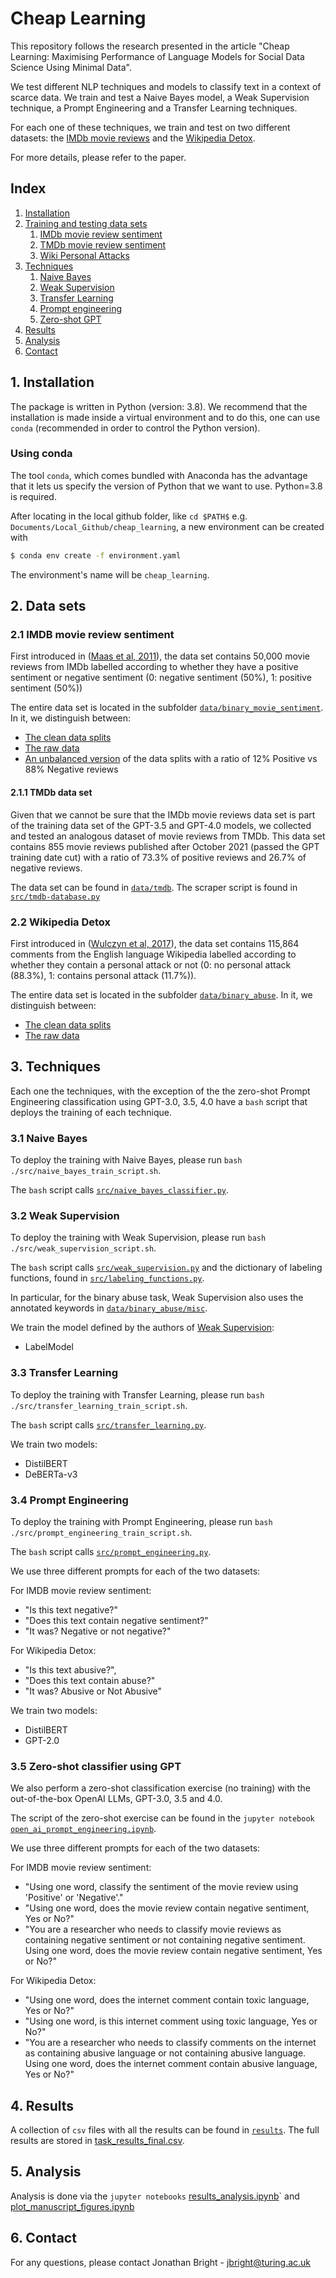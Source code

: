 # Cheap Learning

This repository follows the research presented in the article "Cheap Learning: Maximising Performance of Language Models for Social Data Science Using Minimal Data".

We test different NLP techniques and models to classify text in a context of scarce data. We train and test a Naive Bayes model, a Weak Supervision technique, a Prompt Engineering and a Transfer Learning techniques.

For each one of these techniques, we train and test on two different datasets: the [IMDb movie reviews](https://huggingface.co/datasets/imdb) and the [Wikipedia Detox](https://github.com/ewulczyn/wiki-detox).

For more details, please refer to the paper. 

## Index
1. [Installation](#1-installation)
2. [Training and testing data sets](#2-data-sets)
    1. [IMDb movie review sentiment](#21-imdb-movie-review-sentiment)
    3. [TMDb movie review sentiment](#211-tmdb-data-set) 
    2. [Wiki Personal Attacks](#22-wikipedia-detox)
3. [Techniques](#3-techniques)
    1. [Naive Bayes](#31-naive-bayes)
    2. [Weak Supervision](#32-weak-supervision) 
    3. [Transfer Learning](#33-transfer-learning)
    4. [Prompt engineering](#34-prompt-engineering)
    5. [Zero-shot GPT](#35-zero-shot-classifier-using-gpt)
4. [Results](#4-results)
5. [Analysis](#5-analysis)
6. [Contact](#6-contact)


## 1. Installation<a name="1-installation">

The package is written in Python (version: 3.8). We recommend that the installation is made inside a virtual environment and to do this, one can use `conda` (recommended in order to control the Python version).


### Using conda

The tool `conda`, which comes bundled with Anaconda has the advantage that it lets us specify the version of Python that we want to use. Python=3.8 is required.

After locating in the local github folder, like `cd $PATH$` e.g. `Documents/Local_Github/cheap_learning`, a new environment can be created with

```bash
$ conda env create -f environment.yaml
```

The environment's name will be `cheap_learning`.

## 2. Data sets<a name="2-data-sets">

### 2.1 IMDB movie review sentiment<a name="21-imdb-movie-review-sentiment">

First introduced in ([Maas et al, 2011](https://aclanthology.org/P11-1015/)), the data set contains 50,000 movie reviews from IMDb labelled according to whether they have a positive sentiment or negative sentiment (0: negative sentiment (50%), 1: positive sentiment (50%)) 

The entire data set is located in the subfolder [`data/binary_movie_sentiment`](https://github.com/Turing-Online-Safety-Codebase/cheap_learning/tree/main/data/binary_movie_sentiment). In it, we distinguish between:
- [The clean data splits](https://github.com/Turing-Online-Safety-Codebase/cheap_learning/tree/main/data/binary_movie_sentiment/clean_data)
- [The raw data](https://github.com/Turing-Online-Safety-Codebase/cheap_learning/tree/main/data/binary_movie_sentiment/raw_data)
- [An unbalanced version](https://github.com/Turing-Online-Safety-Codebase/cheap_learning/tree/main/data/binary_movie_sentiment/unbalanced_data) of the data splits with a ratio of 12% Positive vs 88% Negative reviews

#### 2.1.1 TMDb data set

Given that we cannot be sure that the IMDb movie reviews data set is part of the training data set of the GPT-3.5 and GPT-4.0 models, we collected and tested an analogous dataset of movie reviews from TMDb. This data set contains 855 movie reviews published after October 2021 (passed the GPT training date cut) with a ratio of 73.3% of positive reviews and 26.7% of negative reviews.

The data set can be found in [`data/tmdb`](https://github.com/Turing-Online-Safety-Codebase/cheap_learning/tree/main/data/tmdb). The scraper script is found in [`src/tmdb-database.py`](https://github.com/Turing-Online-Safety-Codebase/cheap_learning/tree/main/src/tmdb-database.py)


### 2.2 Wikipedia Detox

First introduced in ([Wulczyn et al, 2017](https://dl.acm.org/doi/10.1145/3038912.3052591)), the data set contains 115,864 comments from the English language Wikipedia labelled according to whether they contain a personal attack or not (0: no personal attack (88.3%), 1: contains personal attack (11.7%)). 

The entire data set is located in the subfolder [`data/binary_abuse`](https://github.com/Turing-Online-Safety-Codebase/cheap_learning/tree/main/data/binary_abuse). In it, we distinguish between:
- [The clean data splits](https://github.com/Turing-Online-Safety-Codebase/cheap_learning/tree/main/data/binary_abuse/clean_data)
- [The raw data](https://github.com/Turing-Online-Safety-Codebase/cheap_learning/tree/main/data/binary_abuse/raw_data)


## 3. Techniques

Each one the techniques, with the exception of the the zero-shot Prompt Engineering classification using GPT-3.0, 3.5, 4.0 have a `bash` script that deploys the training of each technique.

### 3.1 Naive Bayes

To deploy the training with Naive Bayes, please run `bash ./src/naive_bayes_train_script.sh`.

The `bash` script calls [`src/naive_bayes_classifier.py`](https://github.com/Turing-Online-Safety-Codebase/cheap_learning/tree/main/src/naive_bayes_classifier.py).

### 3.2 Weak Supervision

To deploy the training with Weak Supervision, please run `bash ./src/weak_supervision_script.sh`.

The `bash` script calls [`src/weak_supervision.py`](https://github.com/Turing-Online-Safety-Codebase/cheap_learning/tree/main/src/weak_supervision.py) and the dictionary of labeling functions, found in [`src/labeling_functions.py`](https://github.com/Turing-Online-Safety-Codebase/cheap_learning/tree/main/src/labeling_functions.py).

In particular, for the binary abuse task, Weak Supervision also uses the annotated keywords in [`data/binary_abuse/misc`](https://github.com/Turing-Online-Safety-Codebase/cheap_learning/tree/main/data/binary_abuse/misc).

We train the model defined by the authors of [Weak Supervision](https://ojs.aaai.org/index.php/AAAI/article/view/4403):
- LabelModel

### 3.3 Transfer Learning

To deploy the training with Transfer Learning, please run `bash ./src/transfer_learning_train_script.sh`.

The `bash` script calls [`src/transfer_learning.py`](https://github.com/Turing-Online-Safety-Codebase/cheap_learning/tree/main/src/weak_supervision.py).

We train two models:
- DistilBERT
- DeBERTa-v3

### 3.4 Prompt Engineering

To deploy the training with Prompt Engineering, please run `bash ./src/prompt_engineering_train_script.sh`.

The `bash` script calls [`src/prompt_engineering.py`](https://github.com/Turing-Online-Safety-Codebase/cheap_learning/tree/main/src/prompt_engineering.py).

We use three different prompts for each of the two datasets:
    
For IMDB movie review sentiment:
- "Is this text negative?"
- "Does this text contain negative sentiment?"
- "It was? Negative or not negative?"

For Wikipedia Detox:
- "Is this text abusive?",
- "Does this text contain abuse?"
- "It was? Abusive or Not Abusive"

We train two models:
- DistilBERT
- GPT-2.0

### 3.5 Zero-shot classifier using GPT

We also perform a zero-shot classification exercise (no training) with the out-of-the-box OpenAI LLMs, GPT-3.0, 3.5 and 4.0.

The script of the zero-shot exercise can be found in the `jupyter notebook` [`open_ai_prompt_engineering.ipynb`](https://github.com/Turing-Online-Safety-Codebase/cheap_learning/tree/main/src/openai_prompt_engineering.ipynb).

We use three different prompts for each of the two datasets:

For IMDB movie review sentiment:
- "Using one word, classify the sentiment of the movie review using 'Positive' or 'Negative'."
- "Using one word, does the movie review contain negative sentiment, Yes or No?"
- "You are a researcher who needs to classify movie reviews as containing negative sentiment or not containing negative sentiment. Using one word, does the movie review contain negative sentiment, Yes or No?"

For Wikipedia Detox:
- "Using one word, does the internet comment contain toxic language, Yes or No?"
- "Using one word, is this internet comment using toxic language, Yes or No?"
- "You are a researcher who needs to classify comments on the internet as containing abusive language or not containing abusive language. Using one word, does the internet comment contain abusive language, Yes or No?"

## 4. Results

A collection of `csv` files with all the results can be found in [`results`](https://github.com/Turing-Online-Safety-Codebase/cheap_learning/tree/main/results). The full results are stored in [task_results_final.csv](https://github.com/Turing-Online-Safety-Codebase/cheap_learning/blob/main/results/task_results_final.csv).

## 5. Analysis

Analysis is done via the `jupyter notebooks` [results_analysis.ipynb](https://github.com/Turing-Online-Safety-Codebase/cheap_learning/tree/main/src/results_analysis.ipynb)` and [plot_manuscript_figures.ipynb](https://github.com/Turing-Online-Safety-Codebase/cheap_learning/blob/main/src/plot_manuscript_figures.ipynb)

## 6. Contact

For any questions, please contact Jonathan Bright - jbright@turing.ac.uk

